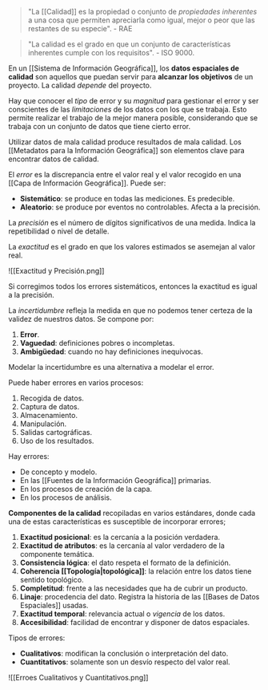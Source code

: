> "La [[Calidad]] es la propiedad o conjunto de _propiedades inherentes_ a una cosa que permiten apreciarla como igual, mejor o peor que las restantes de su especie". - RAE

> "La calidad es el grado en que un conjunto de características inherentes cumple con los requisitos". - ISO 9000.

En un [[Sistema de Información Geográfica]], los **datos espaciales de calidad** son aquellos que puedan servir para **alcanzar los objetivos** de un proyecto. La calidad _depende_ del proyecto.

Hay que conocer el _tipo_ de error y su _magnitud_ para gestionar el error y ser conscientes de las _limitaciones_ de los datos con los que se trabaja. Esto permite realizar el trabajo de la mejor manera posible, considerando que se trabaja con un conjunto de datos que tiene cierto error.

Utilizar datos de mala calidad produce resultados de mala calidad. Los [[Metadatos para la Información Geográfica]] son elementos clave para encontrar datos de calidad.

El _error_ es la discrepancia entre el valor real y el valor recogido en una [[Capa de Información Geográfica]]. Puede ser:

- **Sistemático**: se produce en todas las mediciones. Es predecible.
- **Aleatorio**: se produce por eventos no controlables. Afecta a la precisión.

La _precisión_ es el número de dígitos significativos de una medida. Indica la repetibilidad o nivel de detalle.

La _exactitud_ es el grado en que los valores estimados se asemejan al valor real.

![[Exactitud y Precisión.png]]

Si corregimos todos los errores sistemáticos, entonces la exactitud es igual a la precisión.

La _incertidumbre_ refleja la medida en que no podemos tener certeza de la validez de nuestros datos. Se compone por:

1. **Error**.
2. **Vaguedad**: definiciones pobres o incompletas.
3. **Ambigüedad**: cuando no hay definiciones inequivocas.

Modelar la incertidumbre es una alternativa a modelar el error.

Puede haber errores en varios procesos:

1. Recogida de datos.
2. Captura de datos.
3. Almacenamiento.
4. Manipulación.
5. Salidas cartográficas.
6. Uso de los resultados.

Hay errores:

- De concepto y modelo.
- En las [[Fuentes de la Información Geográfica]] primarias.
- En los procesos de creación de la capa.
- En los procesos de análisis.

**Componentes de la calidad** recopiladas en varios estándares, donde cada una de estas características es susceptible de incorporar errores;

1. **Exactitud posicional**: es la cercanía a la posición verdadera.
2. **Exactitud de atributos**: es la cercanía al valor verdadero de la componente temática.
3. **Consistencia lógica**: el dato respeta el formato de la definición.
4. **Coherencia [[Topología|topológica]]**: la relación entre los datos tiene sentido topológico.
5. **Completitud**: frente a las necesidades que ha de cubrir un producto.
6. **Linaje**: procedencia del dato. Registra la historia de las [[Bases de Datos Espaciales]] usadas.
7. **Exactitud temporal**: relevancia actual o _vigencia_ de los datos.
8. **Accesibilidad**: facilidad de encontrar y disponer de datos espaciales.

Tipos de errores:

- **Cualitativos**: modifican la conclusión o interpretación del dato.
- **Cuantitativos**: solamente son un desvío respecto del valor real.

![[Erroes Cualitativos y Cuantitativos.png]]
